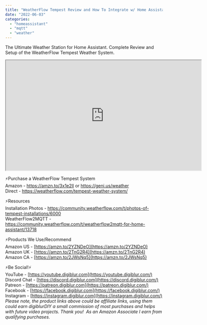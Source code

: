 ```yaml
---
title: "WeatherFlow Tempest Review and How To Integrate w/ Home Assistant"
date: "2022-06-03"
categories: 
  - "homeassistant"
  - "mqtt"
  - "weather"
---
```


The Ultimate Weather Station for Home Assistant.  Complete Review and Setup of the WeatherFlow Tempest Weather System.

<iframe allowfullscreen height="353" src="https://www.youtube.com/embed/7CTTX_L452g" width="625" youtube-src-=""></iframe>  
  

⚡Purchase a WeatherFlow Tempest System  
Amazon - https://amzn.to/3x1e2Il or https://geni.us/weather  
Direct - https://weatherflow.com/tempest-weather-system/

<!--truncate-->

⚡Resources  
Installation Photos - https://community.weatherflow.com/t/photos-of-tempest-installations/6000  
WeatherFlow2MQTT - https://community.weatherflow.com/t/weatherflow2mqtt-for-home-assistant/13718  

⚡Products We Use/Recommend  
Amazon US - [https://amzn.to/2YZNDeO](https://amzn.to/2YZNDeO)  
Amazon UK - [https://amzn.to/2TnG2R4](https://amzn.to/2TnG2R4)  
Amazon CA - [https://amzn.to/2JWsNq5](https://amzn.to/2JWsNq5)  

⚡Be Social!⚡  
YouTube - [https://youtube.digiblur.com](https://youtube.digiblur.com/)  
Discord Chat - [https://discord.digiblur.com](https://discord.digiblur.com/)  
Patreon - [https://patreon.digiblur.com](https://patreon.digiblur.com/)  
Facebook - [https://facebook.digiblur.com](https://facebook.digiblur.com/)  
Instagram - [https://instagram.digiblur.com](https://instagram.digiblur.com/)  
_Please note, the product links above could be affiliate links, using them could earn digiblurDIY a small commission of most purchases and helps with future video projects. Thank you!  As an Amazon Associate I earn from qualifying purchases._
